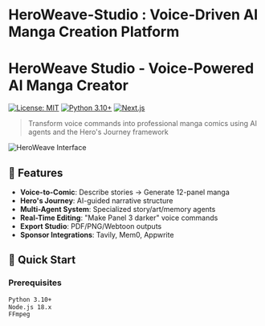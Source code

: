 # HeroWeave-Studio : Voice-Driven AI Manga Creation Platform

# HeroWeave Studio - Voice-Powered AI Manga Creator
[![License: MIT](https://img.shields.io/badge/License-MIT-yellow.svg)](https://opensource.org/licenses/MIT)
[![Python 3.10+](https://img.shields.io/badge/Python-3.10%2B-blue)](https://www.python.org/)
[![Next.js](https://img.shields.io/badge/Next.js-14.0-blueviolet)](https://nextjs.org/)

> Transform voice commands into professional manga comics using AI agents and the Hero's Journey framework

![HeroWeave Interface](https://example.com/heroweave-preview.gif)

## 🌟 Features
- **Voice-to-Comic**: Describe stories → Generate 12-panel manga
- **Hero's Journey**: AI-guided narrative structure
- **Multi-Agent System**: Specialized story/art/memory agents
- **Real-Time Editing**: "Make Panel 3 darker" voice commands
- **Export Studio**: PDF/PNG/Webtoon outputs
- **Sponsor Integrations**: Tavily, Mem0, Appwrite

## 🚀 Quick Start

### Prerequisites
```bash
Python 3.10+
Node.js 18.x
FFmpeg
